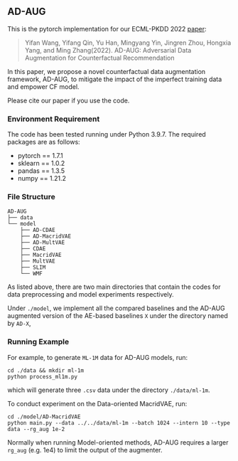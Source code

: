 ## AD-AUG

This is the pytorch implementation for our ECML-PKDD 2022 [paper](https://2022.ecmlpkdd.org/wp-content/uploads/2022/09/sub_896.pdf):
> Yifan Wang, Yifang Qin, Yu Han, Mingyang Yin, Jingren Zhou, Hongxia Yang, and Ming Zhang(2022). AD-AUG: Adversarial Data Augmentation for
Counterfactual Recommendation

In this paper, we propose a novel counterfactual data augmentation framework, AD-AUG, to mitigate the impact of the imperfect training data and empower
CF model.

Please cite our paper if you use the code.

### Environment Requirement

The code has been tested running under Python 3.9.7. The required packages are as follows:

- pytorch == 1.7.1 
- sklearn == 1.0.2 
- pandas == 1.3.5
- numpy == 1.21.2

### File Structure


```
AD-AUG
├── data
└── model
    ├── AD-CDAE
    ├── AD-MacridVAE
    ├── AD-MultVAE
    ├── CDAE
    ├── MacridVAE
    ├── MultVAE
    ├── SLIM
    └── WMF
```

As listed above, there are two main directories that contain the codes for data preprocessing and model experiments respectively.

Under `./model`, we implement all the compared baselines and the AD-AUG augmented version of the AE-based baselines `X` under the directory named by `AD-X`,

### Running Example

For example, to generate `ML-1M` data for AD-AUG models, run:
```shell
cd ./data && mkdir ml-1m
python process_ml1m.py
```
which will generate three `.csv` data under the directory `./data/ml-1m`.

To conduct experiment on the Data-oriented MacridVAE, run:
```shell
cd ./model/AD-MacridVAE
python main.py --data ../../data/ml-1m --batch 1024 --intern 10 --type data --rg_aug 1e-2
```
Normally when running Model-oriented methods, AD-AUG requires a larger `rg_aug` (e.g. 1e4) to limit the output of the augmenter.

